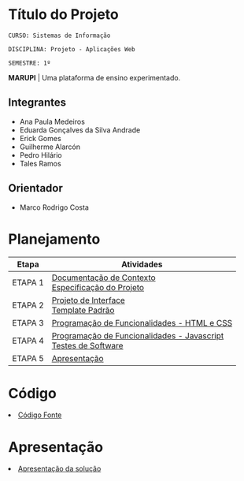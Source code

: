 # Título do Projeto

`CURSO: Sistemas de Informação`

`DISCIPLINA: Projeto - Aplicações Web`

`SEMESTRE: 1º`

**MARUPI** | 
Uma plataforma de ensino experimentado.

## Integrantes

* Ana Paula Medeiros
* Eduarda Gonçalves da Silva Andrade
* Erick Gomes
* Guilherme Alarcón
* Pedro Hilário
* Tales Ramos


## Orientador

* Marco Rodrigo Costa

# Planejamento

| Etapa         | Atividades |
|  :----:   | ----------- |
| ETAPA 1         |[Documentação de Contexto](docs/context.md) <br> [Especificação do Projeto](docs/especification.md) |
| ETAPA 2         |[Projeto de Interface](docs/interface.md) <br> [Template Padrão](docs/template.md) |
| ETAPA 3         |[Programação de Funcionalidades - HTML e CSS](docs/development.md) |
| ETAPA 4        |[Programação de Funcionalidades - Javascript](docs/development.md) <br> [Testes de Software ](docs/tests.md) |
| ETAPA 5         | [Apresentação](presentation/README.md) |

# Código

<li><a href="src/README.md"> Código Fonte</a></li>

# Apresentação

<li><a href="presentation/README.md"> Apresentação da solução</a></li>
